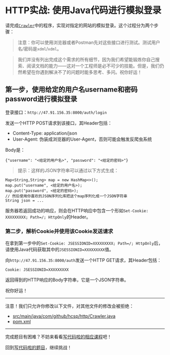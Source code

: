 # HTTP实战: 使用Java代码进行模拟登录

请完成[`Crawler`](https://github.com/hcsp/http-login-and-use-cookie/blob/master/src/main/java/com/github/hcsp/http/Crawler.java)中的程序，实现对指定的网站的模拟登录。这个过程分为两个步骤：

> 注意：你可以使用浏览器或者Postman先对这些接口进行测试。测试用户名/密码是`xdml`/`xdml`。

> 我们并没有列出完成这个需求的所有细节，因为我们希望能锻炼你自己搜索、阅读文档的能力——这对一个工程师是必不可少的技能。但是，我们仍然希望在你遇到解决不了的问题时能多思考、多问。祝你好运！

## 第一步，使用给定的用户名username和密码password进行模拟登录

登录接口：`http://47.91.156.35:8000/auth/login`

发送一个HTTP POST请求到该接口，其Header包括：

- Content-Type: application/json
- User-Agent: 伪装成浏览器的User-Agent，否则可能会触发反爬虫系统

Body是：

```
{"username": "<给定的用户名>", "password": "<给定的密码>"}
```

> 提示：这样的JSON字符串可以通过以下方式生成：

```
Map<String,String> map = new HashMap<>();
map.put("username", <给定的用户名>);
map.put("password", <给定的密码>);
// 然后使用你喜欢的JSON序列化库把这个map序列化成一个JSON字符串
String json = ...
```

服务器若返回成功的响应，则会在HTTP响应中包含一个形如`Set-Cookie: XXXXXXXXX; Path=/; HttpOnly`的Header。

### 第二步，解析Cookie并使用该Cookie发送请求

在拿到第一步中的`Set-Cookie: JSESSIONID=XXXXXXXXX; Path=/; HttpOnly`后，请使用Java代码获取其中的`JSESSIONID=XXXXXXXXX`值。

向`http://47.91.156.35:8000/auth`发送一个HTTP GET请求，其Header包括：

`Cookie: JSESSIONID=XXXXXXXXX`

返回得到的HTTP响应的Body字符串，它是一个JSON字符串。

祝你好运！

-----
注意！我们只允许你修改以下文件，对其他文件的修改会被拒绝：
- [src/main/java/com/github/hcsp/http/Crawler.java](https://github.com/hcsp/http-login-and-use-cookie/blob/master/src/main/java/com/github/hcsp/http/Crawler.java)
- [pom.xml](https://github.com/hcsp/http-login-and-use-cookie/blob/master/pom.xml)
-----


完成题目有困难？不妨来看看[写代码啦的相应课程](https://xiedaimala.com/tasks/661cd7ab-7fea-47d0-8e11-555d6fca751d)吧！

回到[写代码啦的题目](https://xiedaimala.com/tasks/661cd7ab-7fea-47d0-8e11-555d6fca751d/quizzes/6c87ef57-7f06-4af2-9112-86dd27ff099d)，继续挑战！
